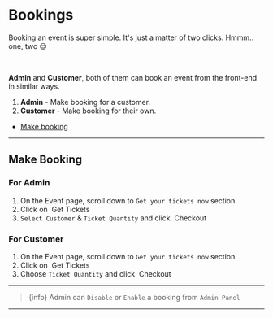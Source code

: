 # Bookings

Booking an event is super simple. It's just a matter of two clicks. Hmmm.. one, two 😉

<br>

**Admin** and **Customer**, both of them can book an event from the front-end in similar ways.

1. **Admin** - Make booking for a customer.
2. **Customer** - Make booking for their own.


- [Make booking](#Make-Booking)

---


<a name="Make-Booking"></a>
## Make Booking

### For Admin

1. On the Event page, scroll down to `Get your tickets now` section. 
2. Click on &nbsp;<larecipe-button type="success" size="sm" rounded>Get Tickets</larecipe-button>
3. `Select Customer` & `Ticket Quantity` and click &nbsp;<larecipe-button type="secondary" size="sm" rounded>Checkout</larecipe-button>


### For Customer

1. On the Event page, scroll down to `Get your tickets now` section. 
2. Click on &nbsp;<larecipe-button type="success" size="sm" rounded>Get Tickets</larecipe-button>
3. Choose `Ticket Quantity` and click &nbsp;<larecipe-button type="secondary" size="sm" rounded>Checkout</larecipe-button>

---

>{info} Admin can `Disable` or `Enable` a booking from `Admin Panel`

---